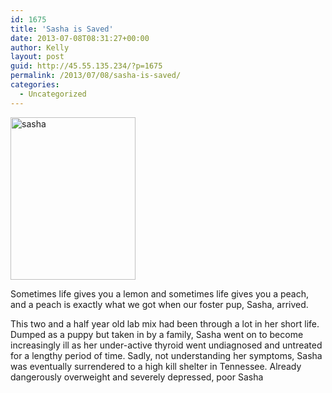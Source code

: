 ```yaml
---
id: 1675
title: 'Sasha is Saved'
date: 2013-07-08T08:31:27+00:00
author: Kelly
layout: post
guid: http://45.55.135.234/?p=1675
permalink: /2013/07/08/sasha-is-saved/
categories:
  - Uncategorized
---
```

<img class="aligncenter size-full wp-image-1664" alt="sasha" src="https://pawsnewengland.com/wp-content/uploads/2013/07/sasha.jpg" width="200" height="260" />

Sometimes life gives you a lemon and sometimes life gives you a peach, and a peach is exactly what we got when our foster pup, Sasha, arrived.<section>

<div id="sasha">
  <p>
    This two and a half year old lab mix had been through a lot in her short life. Dumped as a puppy but taken in by a family, Sasha went on to become increasingly ill as her under-active thyroid went undiagnosed and untreated for a lengthy period of time. Sadly, not understanding her symptoms, Sasha was eventually surrendered to a high kill shelter in Tennessee. Already dangerously overweight and severely depressed, poor Sasha
  </p>